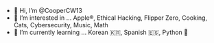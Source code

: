 - 👋 Hi, I’m @CooperCW13
- 👀 I’m interested in ... Apple®, Ethical Hacking, Flipper Zero, Cooking, Cats, Cybersecurity, Music, Math
- 🌱 I’m currently learning ... Korean 🇰🇷, Spanish 🇪🇸, Python 🐍

<!---
CooperCW13/CooperCW13 is a ✨ special ✨ repository because its `README.md` (this file) appears on your GitHub profile.
You can click the Preview link to take a look at your changes.
--->
